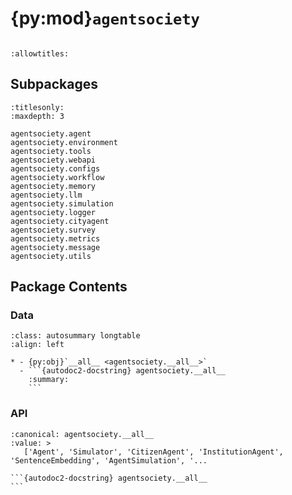 # {py:mod}`agentsociety`

```{py:module} agentsociety
```

```{autodoc2-docstring} agentsociety
:allowtitles:
```

## Subpackages

```{toctree}
:titlesonly:
:maxdepth: 3

agentsociety.agent
agentsociety.environment
agentsociety.tools
agentsociety.webapi
agentsociety.configs
agentsociety.workflow
agentsociety.memory
agentsociety.llm
agentsociety.simulation
agentsociety.logger
agentsociety.cityagent
agentsociety.survey
agentsociety.metrics
agentsociety.message
agentsociety.utils
```

## Package Contents

### Data

````{list-table}
:class: autosummary longtable
:align: left

* - {py:obj}`__all__ <agentsociety.__all__>`
  - ```{autodoc2-docstring} agentsociety.__all__
    :summary:
    ```
````

### API

````{py:data} __all__
:canonical: agentsociety.__all__
:value: >
   ['Agent', 'Simulator', 'CitizenAgent', 'InstitutionAgent', 'SentenceEmbedding', 'AgentSimulation', '...

```{autodoc2-docstring} agentsociety.__all__
```

````
